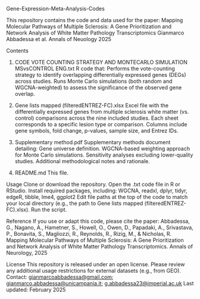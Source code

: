 Gene-Expression-Meta-Analysis-Codes

This repository contains the code and data used for the paper:
Mapping Molecular Pathways of Multiple Sclerosis: A Gene Prioritization and Network Analysis of White Matter Pathology Transcriptomics
Gianmarco Abbadessa et al. Annals of Neuology 2025

Contents

1) CODE VOTE COUNTING STRATEGY AND MONTECARLO SIMULATION MSvsCONTROL ENG.txt
R code that:
Performs the vote-counting strategy to identify overlapping differentially expressed genes (DEGs) across studies.
Runs Monte Carlo simulations (both random and WGCNA-weighted) to assess the significance of the observed gene overlap.

2) Gene lists mapped (filteredENTREZ-FC).xlsx
Excel file with the differentially expressed genes from multiple sclerosis white matter (vs. control) comparisons across the nine included studies. Each sheet corresponds to a specific lesion type or comparison. Columns include gene symbols, fold change, p-values, sample size, and Entrez IDs.

3) Supplementary method.pdf
Supplementary methods document detailing:
Gene universe definition.
WGCNA-based weighting approach for Monte Carlo simulations.
Sensitivity analyses excluding lower-quality studies.
Additional methodological notes and rationale.

4) README.md
This file.

Usage
Clone or download the repository.
Open the .txt code file in R or RStudio.
Install required packages, including: WGCNA, readxl, dplyr, tidyr, edgeR, tibble, lme4, ggplot2
Edit file paths at the top of the code to match your local directory (e.g., the path to Gene lists mapped (filteredENTREZ-FC).xlsx).
Run the script.

Reference
If you use or adapt this code, please cite the paper:
Abbadessa, G., Nagano, A., Hametner, S., Howell, O., Owen, D., Papadaki, A., Srivastava, P., Bonavita, S., Magliozzi, R., Reynolds, R., Rizig, M., & Nicholas, R.
Mapping Molecular Pathways of Multiple Sclerosis: A Gene Prioritization and Network Analysis of White Matter Pathology Transcriptomics.
Annals of Neurology, 2025

License
This repository is released under an open license. Please review any additional usage restrictions for external datasets (e.g., from GEO).
Contact:
gianmarcoabbadessa@gmail.com; gianmarco.abbadessa@unicampania.it; g.abbadessa23@imperial.ac.uk
Last updated: February 2025

